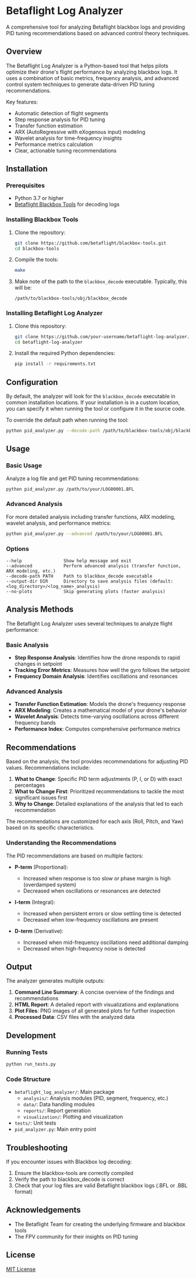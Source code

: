 # Betaflight Log Analyzer

A comprehensive tool for analyzing Betaflight blackbox logs and providing PID tuning recommendations based on advanced control theory techniques.

## Overview

The Betaflight Log Analyzer is a Python-based tool that helps pilots optimize their drone's flight performance by analyzing blackbox logs. It uses a combination of basic metrics, frequency analysis, and advanced control system techniques to generate data-driven PID tuning recommendations.

Key features:
- Automatic detection of flight segments
- Step response analysis for PID tuning
- Transfer function estimation
- ARX (AutoRegressive with eXogenous input) modeling
- Wavelet analysis for time-frequency insights
- Performance metrics calculation
- Clear, actionable tuning recommendations

## Installation

### Prerequisites

- Python 3.7 or higher
- [Betaflight Blackbox Tools](https://github.com/betaflight/blackbox-tools) for decoding logs

### Installing Blackbox Tools

1. Clone the repository:
   ```bash
   git clone https://github.com/betaflight/blackbox-tools.git
   cd blackbox-tools
   ```

2. Compile the tools:
   ```bash
   make
   ```

3. Make note of the path to the `blackbox_decode` executable. Typically, this will be:
   ```
   /path/to/blackbox-tools/obj/blackbox_decode
   ```

### Installing Betaflight Log Analyzer

1. Clone this repository:
   ```bash
   git clone https://github.com/your-username/betaflight-log-analyzer.git
   cd betaflight-log-analyzer
   ```

2. Install the required Python dependencies:
   ```bash
   pip install -r requirements.txt
   ```

## Configuration

By default, the analyzer will look for the `blackbox_decode` executable in common installation locations. If your installation is in a custom location, you can specify it when running the tool or configure it in the source code.

To override the default path when running the tool:
```bash
python pid_analyzer.py --decode-path /path/to/blackbox-tools/obj/blackbox_decode /path/to/your/LOG00001.BFL
```

## Usage

### Basic Usage

Analyze a log file and get PID tuning recommendations:
```bash
python pid_analyzer.py /path/to/your/LOG00001.BFL
```

### Advanced Analysis

For more detailed analysis including transfer functions, ARX modeling, wavelet analysis, and performance metrics:
```bash
python pid_analyzer.py --advanced /path/to/your/LOG00001.BFL
```

### Options

```
--help                Show help message and exit
--advanced            Perform advanced analysis (transfer function, ARX modeling, etc.)
--decode-path PATH    Path to blackbox_decode executable
--output-dir DIR      Directory to save analysis files (default: <log_directory>/<log_name>_analysis)
--no-plots            Skip generating plots (faster analysis)
```

## Analysis Methods

The Betaflight Log Analyzer uses several techniques to analyze flight performance:

### Basic Analysis

- **Step Response Analysis**: Identifies how the drone responds to rapid changes in setpoint
- **Tracking Error Metrics**: Measures how well the gyro follows the setpoint
- **Frequency Domain Analysis**: Identifies oscillations and resonances

### Advanced Analysis

- **Transfer Function Estimation**: Models the drone's frequency response
- **ARX Modeling**: Creates a mathematical model of your drone's behavior
- **Wavelet Analysis**: Detects time-varying oscillations across different frequency bands
- **Performance Index**: Computes comprehensive performance metrics

## Recommendations

Based on the analysis, the tool provides recommendations for adjusting PID values. Recommendations include:

1. **What to Change**: Specific PID term adjustments (P, I, or D) with exact percentages
2. **What to Change First**: Prioritized recommendations to tackle the most significant issues first
3. **Why to Change**: Detailed explanations of the analysis that led to each recommendation

The recommendations are customized for each axis (Roll, Pitch, and Yaw) based on its specific characteristics.

### Understanding the Recommendations

The PID recommendations are based on multiple factors:

- **P-term** (Proportional):
  - Increased when response is too slow or phase margin is high (overdamped system)
  - Decreased when oscillations or resonances are detected

- **I-term** (Integral):
  - Increased when persistent errors or slow settling time is detected
  - Decreased when low-frequency oscillations are present

- **D-term** (Derivative):
  - Increased when mid-frequency oscillations need additional damping
  - Decreased when high-frequency noise is detected

## Output

The analyzer generates multiple outputs:

1. **Command Line Summary**: A concise overview of the findings and recommendations
2. **HTML Report**: A detailed report with visualizations and explanations
3. **Plot Files**: PNG images of all generated plots for further inspection
4. **Processed Data**: CSV files with the analyzed data

## Development

### Running Tests

```bash
python run_tests.py
```

### Code Structure

- `betaflight_log_analyzer/`: Main package
  - `analysis/`: Analysis modules (PID, segment, frequency, etc.)
  - `data/`: Data handling modules
  - `reports/`: Report generation
  - `visualization/`: Plotting and visualization
- `tests/`: Unit tests
- `pid_analyzer.py`: Main entry point

## Troubleshooting

If you encounter issues with Blackbox log decoding:
1. Ensure the blackbox-tools are correctly compiled
2. Verify the path to blackbox_decode is correct
3. Check that your log files are valid Betaflight blackbox logs (.BFL or .BBL format)

## Acknowledgements

- The Betaflight Team for creating the underlying firmware and blackbox tools
- The FPV community for their insights on PID tuning

## License

[MIT License](LICENSE) 